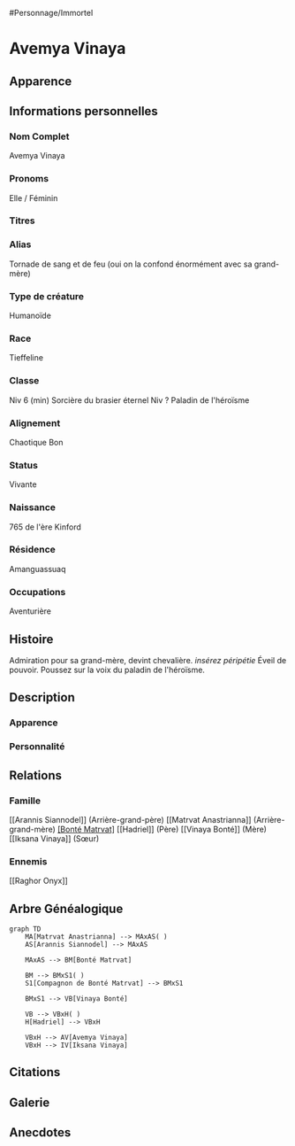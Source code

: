 #Personnage/Immortel 

# Avemya Vinaya

## Apparence

## Informations personnelles
### Nom Complet
Avemya Vinaya
### Pronoms
Elle / Féminin
### Titres
### Alias
Tornade de sang et de feu (oui on la confond énormément avec sa grand-mère)
### Type de créature
Humanoïde
### Race
Tieffeline
### Classe
Niv 6 (min) Sorcière du brasier éternel
Niv ? Paladin de l'héroïsme
### Alignement
Chaotique Bon
### Status
Vivante
### Naissance
765 de l'ère Kinford

### Résidence
Amanguassuaq
### Occupations
Aventurière

## Histoire
Admiration pour sa grand-mère, devint chevalière.
*insérez péripétie*
Éveil de pouvoir.
Poussez sur la voix du paladin de l'héroïsme.
## Description
### Apparence

### Personnalité

## Relations
### Famille
[[Arannis Siannodel]] (Arrière-grand-père)
[[Matrvat Anastrianna]] (Arrière-grand-mère)
[[Bonté Matrvat]](Grand-mère)
[[Hadriel]] (Père)
[[Vinaya Bonté]] (Mère)
[[Iksana Vinaya]] (Sœur)

### Ennemis
[[Raghor Onyx]]


## Arbre Généalogique
```mermaid
graph TD
    MA[Matrvat Anastrianna] --> MAxAS( )
    AS[Arannis Siannodel] --> MAxAS

    MAxAS --> BM[Bonté Matrvat]

	BM --> BMxS1( )
    S1[Compagnon de Bonté Matrvat] --> BMxS1
    
    BMxS1 --> VB[Vinaya Bonté]

	VB --> VBxH( )
    H[Hadriel] --> VBxH

	VBxH --> AV[Avemya Vinaya]
	VBxH --> IV[Iksana Vinaya]
```

## Citations

## Galerie

## Anecdotes
